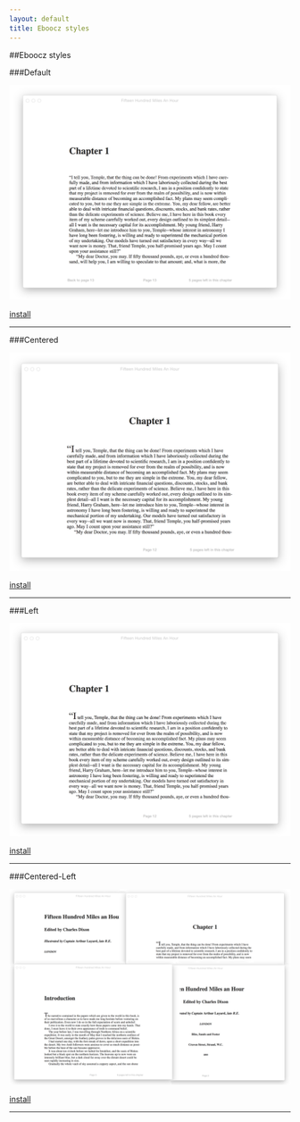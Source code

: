 ```yaml
---
layout: default
title: Eboocz styles
---
```


##Eboocz styles

###Default

![default](images/Default.png "default")

[install](styles/Default.ebczstyle)

----------

###Centered

![Centered](images/Centered.png "Centered")

[install](styles/Centered.ebczstyle)

----------

###Left

![Left](images/Left.png "Left")

[install](styles/Left.ebczstyle)

----------

###Centered-Left

![Centered-Left](images/Centered-Left.png "Centered-Left")

[install](styles/Centered-Left.ebczstyle)

----------





